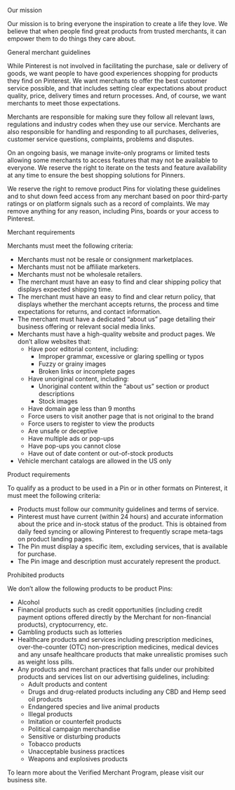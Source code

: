 Our mission

Our mission is to bring everyone the inspiration to create a life they love. We believe that when people find great products from trusted merchants, it can empower them to do things they care about.

General merchant guidelines

While Pinterest is not involved in facilitating the purchase, sale or delivery of goods, we want people to have good experiences shopping for products they find on Pinterest. We want merchants to offer the best customer service possible, and that includes setting clear expectations about product quality, price, delivery times and return processes. And, of course, we want merchants to meet those expectations.

Merchants are responsible for making sure they follow all relevant laws, regulations and industry codes when they use our service. Merchants are also responsible for handling and responding to all purchases, deliveries, customer service questions, complaints, problems and disputes. 

On an ongoing basis, we manage invite-only programs or limited tests allowing some merchants to access features that may not be available to everyone. We reserve the right to iterate on the tests and feature availability at any time to ensure the best shopping solutions for Pinners.

We reserve the right to remove product Pins for violating these guidelines and to shut down feed access from any merchant based on poor third-party ratings or on platform signals such as a record of complaints. We may remove anything for any reason, including Pins, boards or your access to Pinterest.  

Merchant requirements

Merchants must meet the following criteria:

* Merchants must not be resale or consignment marketplaces.
* Merchants must not be affiliate marketers.
* Merchants must not be wholesale retailers.
* The merchant must have an easy to find and clear shipping policy that displays expected shipping time.
* The merchant must have an easy to find and clear return policy, that displays whether the merchant accepts returns, the process and time expectations for returns, and contact information.
* The merchant must have a dedicated “about us” page detailing their business offering or relevant social media links.
* Merchants must have a high-quality website and product pages. We don’t allow websites that:
    * Have poor editorial content, including:
        * Improper grammar, excessive or glaring spelling or typos
        * Fuzzy or grainy images
        * Broken links or incomplete pages
    * Have unoriginal content, including:
        * Unoriginal content within the “about us” section or product descriptions
        * Stock images
    * Have domain age less than 9 months
    * Force users to visit another page that is not original to the brand
    * Force users to register to view the products
    * Are unsafe or deceptive
    * Have multiple ads or pop-ups
    * Have pop-ups you cannot close
    * Have out of date content or out-of-stock products
* Vehicle merchant catalogs are allowed in the US only

Product requirements

To qualify as a product to be used in a Pin or in other formats on Pinterest, it must meet the following criteria:

* Products must follow our community guidelines and terms of service.
* Pinterest must have current (within 24 hours) and accurate information about the price and in-stock status of the product. This is obtained from daily feed syncing or allowing Pinterest to frequently scrape meta-tags on product landing pages.
* The Pin must display a specific item, excluding services, that is available for purchase.
* The Pin image and description must accurately represent the product.

Prohibited products

We don’t allow the following products to be product Pins:

* Alcohol
* Financial products such as credit opportunities (including credit payment options offered directly by the Merchant for non-financial products), cryptocurrency, etc.
* Gambling products such as lotteries
* Healthcare products and services including prescription medicines, over-the-counter (OTC) non-prescription medicines, medical devices and any unsafe healthcare products that make unrealistic promises such as weight loss pills.
* Any products and merchant practices that falls under our prohibited products and services list on our advertising guidelines, including:
    * Adult products and content
    * Drugs and drug-related products including any CBD and Hemp seed oil products
    * Endangered species and live animal products
    * Illegal products
    * Imitation or counterfeit products
    * Political campaign merchandise
    * Sensitive or disturbing products 
    * Tobacco products
    * Unacceptable business practices
    * Weapons and explosives products

To learn more about the Verified Merchant Program, please visit our business site.